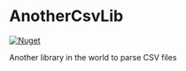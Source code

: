 # AnotherCsvLib
[![Nuget](https://img.shields.io/nuget/v/AnotherCsvLib)](https://www.nuget.org/packages/AnotherCsvLib/)

Another library in the world to parse CSV files
